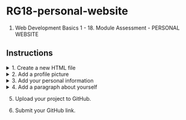 # RG18-personal-website
1. Web Development Basics 1 - 18. Module Assessment - PERSONAL WEBSITE

## Instructions
<details>
    <summary>1. Create a new HTML file</summary>

- Create an empty HTML document. Include all the essential HTML elements:
    - `<html>` tag
    - `<head>` tag within the `<html>` tag
    - `<body>` tag within the `<html>` tag
- Remember to include the document type
- Remember to add a `<title>` tag within your `<head>` tag

</details>

<details>
    <summary>2. Add a profile picture</summary>
    
- Create an image attribute with your personal photo and give it the    following properties:
    - `border: 2 px;`
    - `width: 100%;`
    - `max-width: 500px;`
    - `min-width: 100px;`

</details>

<details>
    <summary>3. Add your personal information</summary>

- Create a `<p>` tag for each piece of personal information described in the requirements.
    - Name
    - Age
    - Email
    - Position
    - Programming skills
- Style your all `<p>` tags with the following properties using the element selector:
    - `color: blue;`
    - `font-style: italic;`
    - `font-family: arial;`
    - `font-weight: bold;`
    - `border-style: solid;`
    - `background-color:lightgrey;`
</details>
<details>
    <summary>4. Add a paragraph about yourself</summary>
  
- Write a paragraph about yourself in a `<p>` tag and add at least three (3) sentences about yourself.
- Style this paragraph with the following properties using:
    - `color: light-green;`
    - `font-weight: bold;`
    - `font-family: san serif;`
    - `font-style: italic;`
    - `border-style: dashed;`
</details>

5. Upload your project to GitHub.

6. Submit your GitHub link.